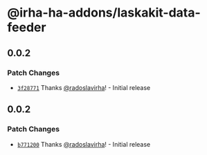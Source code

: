 # @irha-ha-addons/laskakit-data-feeder

## 0.0.2

### Patch Changes

- [`3f28771`](https://github.com/radoslavirha/ha-addons/commit/3f287711870f074c926e27a3d63ba9cf719cf95a) Thanks [@radoslavirha](https://github.com/radoslavirha)! - Initial release

## 0.0.2

### Patch Changes

- [`b771200`](https://github.com/radoslavirha/ha-addons/commit/b771200f366bfdcdddabd85830bb43af71667354) Thanks [@radoslavirha](https://github.com/radoslavirha)! - Initial release
